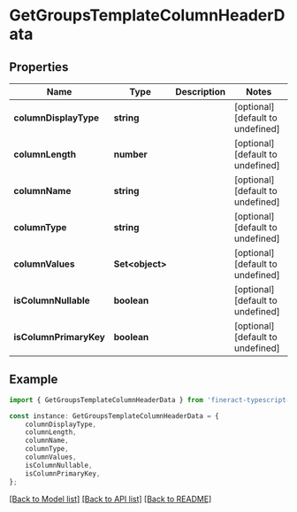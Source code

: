 # GetGroupsTemplateColumnHeaderData


## Properties

Name | Type | Description | Notes
------------ | ------------- | ------------- | -------------
**columnDisplayType** | **string** |  | [optional] [default to undefined]
**columnLength** | **number** |  | [optional] [default to undefined]
**columnName** | **string** |  | [optional] [default to undefined]
**columnType** | **string** |  | [optional] [default to undefined]
**columnValues** | **Set&lt;object&gt;** |  | [optional] [default to undefined]
**isColumnNullable** | **boolean** |  | [optional] [default to undefined]
**isColumnPrimaryKey** | **boolean** |  | [optional] [default to undefined]

## Example

```typescript
import { GetGroupsTemplateColumnHeaderData } from 'fineract-typescript-client';

const instance: GetGroupsTemplateColumnHeaderData = {
    columnDisplayType,
    columnLength,
    columnName,
    columnType,
    columnValues,
    isColumnNullable,
    isColumnPrimaryKey,
};
```

[[Back to Model list]](../README.md#documentation-for-models) [[Back to API list]](../README.md#documentation-for-api-endpoints) [[Back to README]](../README.md)
